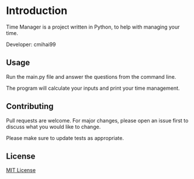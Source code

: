 # Introduction
Time Manager is a project written in Python, to help with managing your time.

Developer: cmihai99


## Usage
Run the main.py file and answer the questions from the command line.

The program will calculate your inputs and print your time management.


## Contributing
Pull requests are welcome. For major changes, please open an issue first to discuss what you would like to change.

Please make sure to update tests as appropriate.


## License
[MIT License](https://choosealicense.com/licenses/mit/)